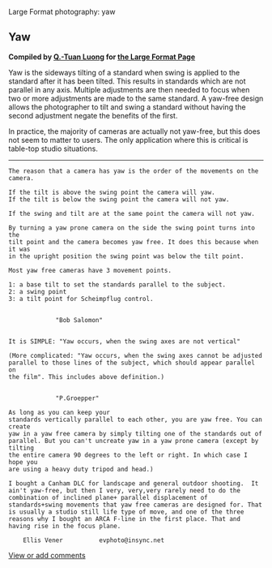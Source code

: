 Large Format photography: yaw

Yaw
---

**Compiled by [Q.-Tuan Luong](http://www.terragalleria.com/) for [the
Large Format Page](.)**

Yaw is the sideways tilting of a standard when swing is applied to the
standard after it has been tilted. This results in standards which are
not parallel in any axis. Multiple adjustments are then needed to focus
when two or more adjustments are made to the same standard. A yaw-free
design allows the photographer to tilt and swing a standard without
having the second adjustment negate the benefits of the first.

In practice, the majority of cameras are actually not yaw-free, but this
does not seem to matter to users. The only application where this is
critical is table-top studio situations.

------------------------------------------------------------------------


    The reason that a camera has yaw is the order of the movements on the
    camera.

    If the tilt is above the swing point the camera will yaw.
    If the tilt is below the swing point the camera will not yaw.

    If the swing and tilt are at the same point the camera will not yaw.

    By turning a yaw prone camera on the side the swing point turns into the
    tilt point and the camera becomes yaw free. It does this because when it was
    in the upright position the swing point was below the tilt point.

    Most yaw free cameras have 3 movement points.

    1: a base tilt to set the standards parallel to the subject.
    2: a swing point
    3: a tilt point for Scheimpflug control.

     
                 "Bob Salomon" 


    It is SIMPLE: "Yaw occurs, when the swing axes are not vertical"

    (More complicated: "Yaw occurs, when the swing axes cannot be adjusted
    parallel to those lines of the subject, which should appear parallel on
    the film". This includes above definition.)

     
                 "P.Groepper" 

    As long as you can keep your
    standards vertically parallel to each other, you are yaw free. You can create
    yaw in a yaw free camera by simply tilting one of the standards out of
    parallel. But you can't uncreate yaw in a yaw prone camera (except by tilting
    the entire camera 90 degrees to the left or right. In which case I hope you
    are using a heavy duty tripod and head.) 

    I bought a Canham DLC for landscape and general outdoor shooting.  It
    ain't yaw-free, but then I very, very,very rarely need to do the
    combination of inclined plane+ parallel displacement of
    standards+swing movements that yaw free cameras are designed for. That
    is usually a studio still life type of move, and one of the three
    reasons why I bought an ARCA F-line in the first place. That and
    having rise in the focus plane.

        Ellis Vener          evphoto@insync.net

[View or add
comments](http://www.greenspun.com/com/qtluong/photography/lf/yaw.html)


